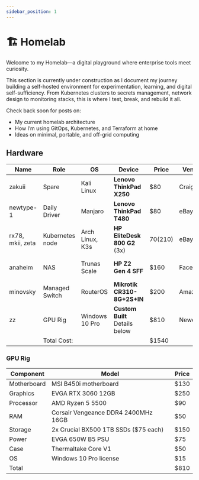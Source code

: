 ```yaml
---
sidebar_position: 1
---
```


# 🏗️ Homelab

Welcome to my Homelab—a digital playground where enterprise tools meet curiosity.

This section is currently under construction as I document my journey building a self-hosted environment for experimentation, learning, and digital self-sufficiency. From Kubernetes clusters to secrets management, network design to monitoring stacks, this is where I test, break, and rebuild it all.

Check back soon for posts on:

- My current homelab architecture
- How I’m using GitOps, Kubernetes, and Terraform at home
- Ideas on minimal, portable, and off-grid computing

## Hardware

| Name            |Role                 | OS              | Device                                 | Price      | Vendor           | Processor        | RAM    | Storage    |
|-----------------|---------------------|-----------------|----------------------------------------|------------|------------------|------------------|--------|------------|
|zakuii           | Spare               | Kali Linux      | **Lenovo ThinkPad X250**               | $80        | Craigslist       | Intel i5-5300U   | 8 GB   | 256 GB SSD |
|newtype-1        | Daily Driver        | Manjaro         | **Lenovo ThinkPad T480**               | $80        | eBay             | Intel i5-8350U   | 32 GB  | 512 GB SSD |
|rx78, mkii, zeta | Kubernetes node     | Arch Linux, K3s | **HP EliteDesk 800 G2** (3x)           | $70 ($210) | eBay             | Intel i5-6500T   | 16 GB  | 512 GB SSD |
|anaheim          | NAS                 | Trunas Scale    | **HP Z2 Gen 4 SFF**                    | $160       | Facebook         | Intel i3-8100    | 16 GB  | 512 GB SSD, 4 TB HDD |
|minovsky         | Managed Switch      | RouterOS        | **Mikrotik CR310-8G+2S+IN**            | $200       | Amazon           | 98DX226S         | 256 MB | 32 MB      |
|zz               | GPU Rig             | Windows 10 Pro  | **Custom Built** Details below         | $810       | Newegg           | AMD Ryzen 5 5500 | 16 GB  | 2 TB SSD   |
||Total Cost:||| $1540 |||||

### GPU Rig

| Component   | Model                                 | Price |
| ------------|---------------------------------------|------|
| Motherboard | MSI B450i motherboard                 | $130 |
| Graphics    | EVGA RTX 3060 12GB                    | $250 |
| Processor   | AMD Ryzen 5 5500                      | $90  |
| RAM         | Corsair Vengeance DDR4 2400MHz 16GB   | $50  |
| Storage     | 2x Crucial BX500 1TB SSDs ($75 each)  | $150 |
| Power       | EVGA 650W B5 PSU                      | $75  |
| Case        | Thermaltake Core V1                   | $50  |
| OS          | Windows 10 Pro license                | $15  |
| Total       |                                       | $810 |
